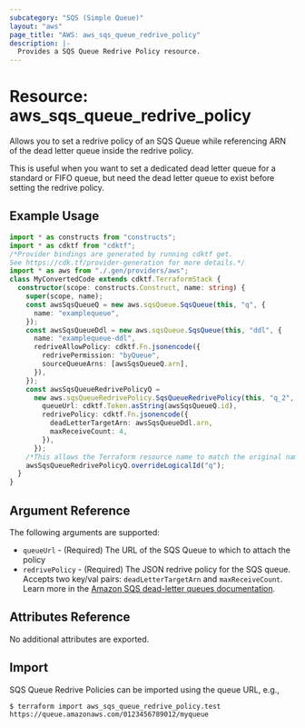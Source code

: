 ```yaml
---
subcategory: "SQS (Simple Queue)"
layout: "aws"
page_title: "AWS: aws_sqs_queue_redrive_policy"
description: |-
  Provides a SQS Queue Redrive Policy resource.
---
```


# Resource: aws_sqs_queue_redrive_policy

Allows you to set a redrive policy of an SQS Queue
while referencing ARN of the dead letter queue inside the redrive policy.

This is useful when you want to set a dedicated
dead letter queue for a standard or FIFO queue, but need
the dead letter queue to exist before setting the redrive policy.

## Example Usage

```typescript
import * as constructs from "constructs";
import * as cdktf from "cdktf";
/*Provider bindings are generated by running cdktf get.
See https://cdk.tf/provider-generation for more details.*/
import * as aws from "./.gen/providers/aws";
class MyConvertedCode extends cdktf.TerraformStack {
  constructor(scope: constructs.Construct, name: string) {
    super(scope, name);
    const awsSqsQueueQ = new aws.sqsQueue.SqsQueue(this, "q", {
      name: "examplequeue",
    });
    const awsSqsQueueDdl = new aws.sqsQueue.SqsQueue(this, "ddl", {
      name: "examplequeue-ddl",
      redriveAllowPolicy: cdktf.Fn.jsonencode({
        redrivePermission: "byQueue",
        sourceQueueArns: [awsSqsQueueQ.arn],
      }),
    });
    const awsSqsQueueRedrivePolicyQ =
      new aws.sqsQueueRedrivePolicy.SqsQueueRedrivePolicy(this, "q_2", {
        queueUrl: cdktf.Token.asString(awsSqsQueueQ.id),
        redrivePolicy: cdktf.Fn.jsonencode({
          deadLetterTargetArn: awsSqsQueueDdl.arn,
          maxReceiveCount: 4,
        }),
      });
    /*This allows the Terraform resource name to match the original name. You can remove the call if you don't need them to match.*/
    awsSqsQueueRedrivePolicyQ.overrideLogicalId("q");
  }
}

```

## Argument Reference

The following arguments are supported:

* `queueUrl` - (Required) The URL of the SQS Queue to which to attach the policy
* `redrivePolicy` - (Required) The JSON redrive policy for the SQS queue. Accepts two key/val pairs: `deadLetterTargetArn` and `maxReceiveCount`. Learn more in the [Amazon SQS dead-letter queues documentation](https://docs.aws.amazon.com/AWSSimpleQueueService/latest/SQSDeveloperGuide/sqs-dead-letter-queues.html).

## Attributes Reference

No additional attributes are exported.

## Import

SQS Queue Redrive Policies can be imported using the queue URL, e.g.,

```
$ terraform import aws_sqs_queue_redrive_policy.test https://queue.amazonaws.com/0123456789012/myqueue
```

<!-- cache-key: cdktf-0.17.0-pre.15 input-7e65a3007ec59694600f969d195f02c7a4326cb10920f20653db9b615ed31d4d -->